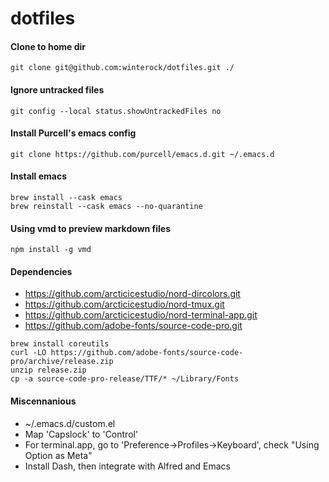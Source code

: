 # dotfiles

#### Clone to home dir

```
git clone git@github.com:winterock/dotfiles.git ./
```

#### Ignore untracked files
```
git config --local status.showUntrackedFiles no
```

#### Install Purcell's emacs config
```
git clone https://github.com/purcell/emacs.d.git ~/.emacs.d
```

#### Install emacs
```
brew install --cask emacs
brew reinstall --cask emacs --no-quarantine
```

#### Using vmd to preview markdown files
```
npm install -g vmd
```

#### Dependencies
- https://github.com/arcticicestudio/nord-dircolors.git
- https://github.com/arcticicestudio/nord-tmux.git
- https://github.com/arcticicestudio/nord-terminal-app.git
- https://github.com/adobe-fonts/source-code-pro.git

```
brew install coreutils
curl -LO https://github.com/adobe-fonts/source-code-pro/archive/release.zip
unzip release.zip
cp -a source-code-pro-release/TTF/* ~/Library/Fonts
```

#### Miscennanious
- ~/.emacs.d/custom.el
- Map 'Capslock' to 'Control'
- For terminal.app, go to 'Preference->Profiles->Keyboard', check "Using Option as Meta"
- Install Dash, then integrate with Alfred and Emacs
